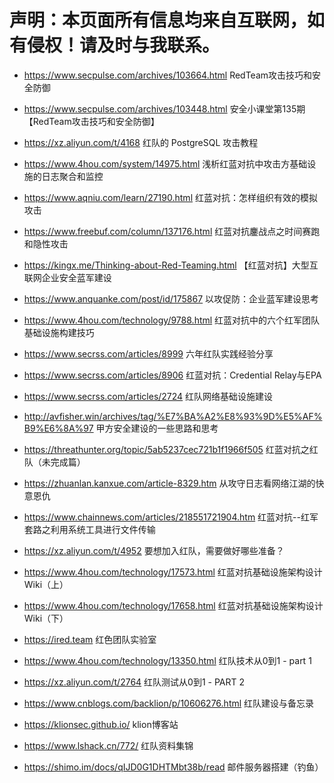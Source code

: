 # 声明：本页面所有信息均来自互联网，如有侵权！请及时与我联系。

- https://www.secpulse.com/archives/103664.html  RedTeam攻击技巧和安全防御

- https://www.secpulse.com/archives/103448.html  安全小课堂第135期【RedTeam攻击技巧和安全防御】

- https://xz.aliyun.com/t/4168                   红队的 PostgreSQL 攻击教程

- https://www.4hou.com/system/14975.html  浅析红蓝对抗中攻击方基础设施的日志聚合和监控

- https://www.aqniu.com/learn/27190.html   红蓝对抗：怎样组织有效的模拟攻击

- https://www.freebuf.com/column/137176.html  红蓝对抗鏖战点之时间赛跑和隐性攻击                                

- https://kingx.me/Thinking-about-Red-Teaming.html  【红蓝对抗】大型互联网企业安全蓝军建设

- https://www.anquanke.com/post/id/175867  以攻促防：企业蓝军建设思考     

- <https://www.4hou.com/technology/9788.html>    红蓝对抗中的六个红军团队基础设施构建技巧   

- <https://www.secrss.com/articles/8999>  六年红队实践经验分享

- <https://www.secrss.com/articles/8906> 红蓝对抗：Credential Relay与EPA

- <https://www.secrss.com/articles/2724> 红队网络基础设施建设

- <http://avfisher.win/archives/tag/%E7%BA%A2%E8%93%9D%E5%AF%B9%E6%8A%97>  甲方安全建设的一些思路和思考

- <https://threathunter.org/topic/5ab5237cec721b1f1966f505>  红蓝对抗之红队（未完成篇）

- <https://zhuanlan.kanxue.com/article-8329.htm>  从攻守日志看网络江湖的快意恩仇

- <https://www.chainnews.com/articles/218551721904.htm>  红蓝对抗--红军套路之利用系统工具进行文件传输

- https://xz.aliyun.com/t/4952  要想加入红队，需要做好哪些准备？

- https://www.4hou.com/technology/17573.html  红蓝对抗基础设施架构设计Wiki（上）

- https://www.4hou.com/technology/17658.html  红蓝对抗基础设施架构设计Wiki（下）

- https://ired.team  红色团队实验室

- https://www.4hou.com/technology/13350.html  红队技术从0到1 - part 1

- https://xz.aliyun.com/t/2764  红队测试从0到1 - PART 2

- https://www.cnblogs.com/backlion/p/10606276.html 红队建设与备忘录

- https://klionsec.github.io/  klion博客站

- https://www.lshack.cn/772/ 红队资料集锦

- https://shimo.im/docs/qIJD0G1DHTMbt38b/read  邮件服务器搭建（钓鱼）


  

  

  
  
  


